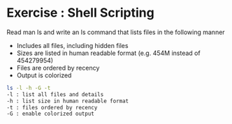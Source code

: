 # Exercise : Shell Scripting

Read man ls and write an ls command that lists files in the following manner

- Includes all files, including hidden files
- Sizes are listed in human readable format (e.g. 454M instead of 454279954)
- Files are ordered by recency
- Output is colorized

```zsh
ls -l -h -G -t 
-l : list all files and details
-h : list size in human readable format
-t : files ordered by recency
-G : enable colorized output
```
